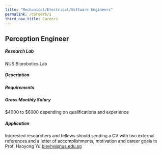 ```yaml
---
title: "Mechanical/Electrical/Software Engineers"
permalink: /careers/1
third_nav_title: Careers
---
```

## Perception Engineer
##### Research Lab
NUS Biorobotics Lab
  
##### Description  


##### Requirements  

  
##### Gross Monthly Salary
$4000 to $6000 depending on qualifications and experience

##### Application    
Interested researchers and fellows should sending a CV with two external references and a letter of accomplishments, motivation and career goals to Prof. Haoyong Yu [bieyhy@nus.edu.sg](**bieyhy@nus.edu.sg**)